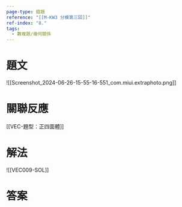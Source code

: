 ```yaml
---
page-type: 錯題
reference: "[[M-KW3 分模第三回]]"
ref-index: "8."
tags:
  - 數複題/幾何關係
---
```

# 題文
![[Screenshot_2024-06-26-15-55-16-551_com.miui.extraphoto.png]]
# 關聯反應
[[VEC-題型：正四面體]]
# 解法
![[VEC009-SOL]]
# 答案